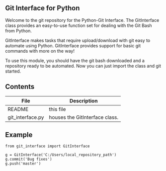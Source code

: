 ## Git Interface for Python
Welcome to the git repository for the Python-Git Interface. The GitInterface class provides an easy-to-use function set for dealing with the Git Bash from Python.



GitInterface makes tasks that require upload/download with git easy to automate using Python. GitInterface provides support for basic git commands with more on the way!

To use this module, you should have the git bash downloaded and a repository ready to be automated. Now you can just import the class and git started.

## Contents
|File            |Description                   |
|---             |---                           |
|README          |this file                     |
|git_interface.py|houses the GitInterface class.|

## Example
```
from git_interface import GitInterface

g = GitInterface('C:/Users/local_repository_path')
g.commit('Bug fixes')
g.push('master')
```
